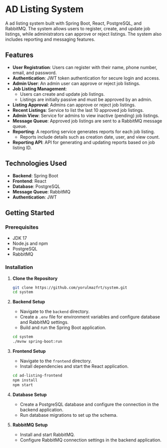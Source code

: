 # AD Listing System

A ad listing system built with Spring Boot, React, PostgreSQL, and RabbitMQ. The system allows users to register, create, and update job listings, while administrators can approve or reject listings. The system also includes reporting and messaging features.

## Features

- **User Registration**: Users can register with their name, phone number, email, and password.
- **Authentication**: JWT token authentication for secure login and access.
- **Admin User**: An admin user can approve or reject job listings.
- **Job Listing Management**:
  - Users can create and update job listings.
  - Listings are initially passive and must be approved by an admin.
- **Listing Approval**: Admins can approve or reject job listings.
- **Recent Listings**: Service to list the last 10 approved job listings.
- **Admin View**: Service for admins to view inactive (pending) job listings.
- **Message Queue**: Approved job listings are sent to a RabbitMQ message queue.
- **Reporting**: A reporting service generates reports for each job listing.
  - Reports include details such as creation date, user, and view count.
- **Reporting API**: API for generating and updating reports based on job listing ID.

## Technologies Used

- **Backend**: Spring Boot
- **Frontend**: React
- **Database**: PostgreSQL
- **Message Queue**: RabbitMQ
- **Authentication**: JWT

## Getting Started

### Prerequisites

- JDK 17
- Node.js and npm
- PostgreSQL
- RabbitMQ

### Installation

1. **Clone the Repository**

    ```bash
    git clone https://github.com/yorulmazfrt/system.git
    cd system
    ```

2. **Backend Setup**

    - Navigate to the `backend` directory.
    - Create a `.env` file for environment variables and configure database and RabbitMQ settings.
    - Build and run the Spring Boot application.

    ```bash
    cd system
    ./mvnw spring-boot:run
    ```

3. **Frontend Setup**

    - Navigate to the `frontend` directory.
    - Install dependencies and start the React application.

    ```bash
    cd ad-listing-frontend
    npm install
    npm start
    ```

4. **Database Setup**

    - Create a PostgreSQL database and configure the connection in the backend application.
    - Run database migrations to set up the schema.

5. **RabbitMQ Setup**

    - Install and start RabbitMQ.
    - Configure RabbitMQ connection settings in the backend application.

